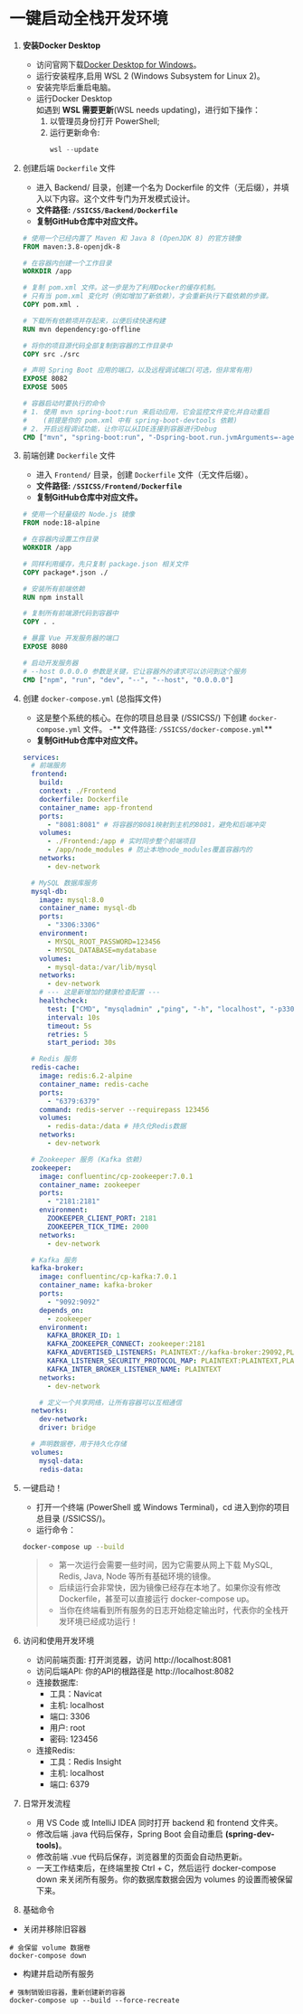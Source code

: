 # 一键启动全栈开发环境 

1. **安装Docker Desktop**
   - 访问官网下载[Docker Desktop for Windows](https://www.docker.com/products/docker-desktop/)。
   - 运行安装程序,启用 WSL 2 (Windows Subsystem for Linux 2)。
   - 安装完毕后重启电脑。
   - 运行Docker Desktop  
    如遇到 **WSL 需要更新**(WSL needs updating)，进行如下操作：
     1. 以管理员身份打开 PowerShell;
     2. 运行更新命令:  
        ```powershell
        wsl --update
        ```
        
2. 创建后端 `Dockerfile` 文件   
   - 进入 Backend/ 目录，创建一个名为 Dockerfile 的文件（无后缀），并填入以下内容。这个文件专门为开发模式设计。
   - **文件路径: `/SSICSS/Backend/Dockerfile`**
   - **复制GitHub仓库中对应文件。**
    ```Dockerfile
    # 使用一个已经内置了 Maven 和 Java 8 (OpenJDK 8) 的官方镜像
    FROM maven:3.8-openjdk-8

    # 在容器内创建一个工作目录
    WORKDIR /app

    # 复制 pom.xml 文件。这一步是为了利用Docker的缓存机制。
    # 只有当 pom.xml 变化时（例如增加了新依赖），才会重新执行下载依赖的步骤。
    COPY pom.xml .

    # 下载所有依赖项并存起来，以便后续快速构建
    RUN mvn dependency:go-offline

    # 将你的项目源代码全部复制到容器的工作目录中
    COPY src ./src

    # 声明 Spring Boot 应用的端口，以及远程调试端口(可选，但非常有用)
    EXPOSE 8082
    EXPOSE 5005

    # 容器启动时要执行的命令
    # 1. 使用 mvn spring-boot:run 来启动应用，它会监控文件变化并自动重启
    #    (前提是你的 pom.xml 中有 spring-boot-devtools 依赖)
    # 2. 开启远程调试功能，让你可以从IDE连接到容器进行Debug
    CMD ["mvn", "spring-boot:run", "-Dspring-boot.run.jvmArguments=-agentlib:jdwp=transport=dt_socket,server=y,suspend=n,address=*:5005"]```

3. 前端创建 `Dockerfile` 文件
   - 进入 `Frontend/` 目录，创建 `Dockerfile` 文件（无文件后缀）。
   - **文件路径: `/SSICSS/Frontend/Dockerfile`**
   - **复制GitHub仓库中对应文件。**
    ```dockerfile
    # 使用一个轻量级的 Node.js 镜像
    FROM node:18-alpine

    # 在容器内设置工作目录
    WORKDIR /app

    # 同样利用缓存，先只复制 package.json 相关文件
    COPY package*.json ./

    # 安装所有前端依赖
    RUN npm install

    # 复制所有前端源代码到容器中
    COPY . .

    # 暴露 Vue 开发服务器的端口
    EXPOSE 8080

    # 启动开发服务器
    # --host 0.0.0.0 参数是关键，它让容器外的请求可以访问到这个服务 
    CMD ["npm", "run", "dev", "--", "--host", "0.0.0.0"]
    ```

4. 创建 `docker-compose.yml` (总指挥文件)  
   - 这是整个系统的核心。在你的项目总目录 (/SSICSS/) 下创建 `docker-compose.yml` 文件。
   -** 文件路径: `/SSICSS/docker-compose.yml`**
   - **复制GitHub仓库中对应文件。**
 
    ```yml  
    services:
      # 前端服务
      frontend:
        build:
        context: ./Frontend
        dockerfile: Dockerfile
        container_name: app-frontend
        ports:
          - "8081:8081" # 将容器的8081映射到主机的8081，避免和后端冲突
        volumes:
          - ./Frontend:/app # 实时同步整个前端项目
          - /app/node_modules # 防止本地node_modules覆盖容器内的
        networks:
          - dev-network

      # MySQL 数据库服务
      mysql-db:
        image: mysql:8.0
        container_name: mysql-db
        ports:
          - "3306:3306"
        environment:
          - MYSQL_ROOT_PASSWORD=123456
          - MYSQL_DATABASE=mydatabase
        volumes:
          - mysql-data:/var/lib/mysql
        networks:
          - dev-network
        # --- 这是新增加的健康检查配置 ---
        healthcheck:
          test: ["CMD", "mysqladmin" ,"ping", "-h", "localhost", "-p3306", "-uroot", "-p123456"]
          interval: 10s
          timeout: 5s
          retries: 5
          start_period: 30s

      # Redis 服务
      redis-cache:
        image: redis:6.2-alpine
        container_name: redis-cache
        ports:
          - "6379:6379"
        command: redis-server --requirepass 123456
        volumes:
          - redis-data:/data # 持久化Redis数据
        networks:
          - dev-network

      # Zookeeper 服务 (Kafka 依赖)
      zookeeper:
        image: confluentinc/cp-zookeeper:7.0.1
        container_name: zookeeper
        ports:
          - "2181:2181"
        environment:
          ZOOKEEPER_CLIENT_PORT: 2181
          ZOOKEEPER_TICK_TIME: 2000
        networks:
          - dev-network

      # Kafka 服务
      kafka-broker:
        image: confluentinc/cp-kafka:7.0.1
        container_name: kafka-broker
        ports:
          - "9092:9092"
        depends_on:
          - zookeeper
        environment:
          KAFKA_BROKER_ID: 1
          KAFKA_ZOOKEEPER_CONNECT: zookeeper:2181
          KAFKA_ADVERTISED_LISTENERS: PLAINTEXT://kafka-broker:29092,PLAINTEXT_HOST://localhost:9092
          KAFKA_LISTENER_SECURITY_PROTOCOL_MAP: PLAINTEXT:PLAINTEXT,PLAINTEXT_HOST:PLAINTEXT
          KAFKA_INTER_BROKER_LISTENER_NAME: PLAINTEXT
        networks:
          - dev-network

        # 定义一个共享网络，让所有容器可以互相通信
      networks:
        dev-network:
        driver: bridge

      # 声明数据卷，用于持久化存储
      volumes:
        mysql-data:
        redis-data:
    ```

5. 一键启动！  
   - 打开一个终端 (PowerShell 或 Windows Terminal)，cd 进入到你的项目总目录 (/SSICSS/)。  
   - 运行命令：
    ```bash
    docker-compose up --build
    ```
    >- 第一次运行会需要一些时间，因为它需要从网上下载 MySQL, Redis, Java, Node 等所有基础环境的镜像。
    >- 后续运行会非常快，因为镜像已经存在本地了。如果你没有修改 Dockerfile，甚至可以直接运行 docker-compose up。
    >- 当你在终端看到所有服务的日志开始稳定输出时，代表你的全栈开发环境已经成功运行！

6. 访问和使用开发环境
   - 访问前端页面: 打开浏览器，访问 http://localhost:8081
   - 访问后端API: 你的API的根路径是 http://localhost:8082
   - 连接数据库:
     * 工具：Navicat
     * 主机: localhost
     * 端口: 3306
     * 用户: root
     * 密码: 123456
   - 连接Redis:
     * 工具：Redis Insight
     * 主机: localhost
     * 端口: 6379

7. 日常开发流程
   - 用 VS Code 或 IntelliJ IDEA 同时打开 backend 和 frontend 文件夹。
   - 修改后端 .java 代码后保存，Spring Boot 会自动重启 **(spring-dev-tools)**。
   - 修改前端 .vue 代码后保存，浏览器里的页面会自动热更新。
   - 一天工作结束后，在终端里按 Ctrl + C，然后运行 docker-compose down 来关闭所有服务。你的数据库数据会因为 volumes 的设置而被保留下来。
  
8. 基础命令
  - 关闭并移除旧容器
  ```
  # 会保留 volume 数据卷
  docker-compose down
  ```

  - 构建并启动所有服务
  ```
  # 强制销毁旧容器，重新创建新的容器
  docker-compose up --build --force-recreate
  ```